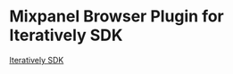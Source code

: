 # Mixpanel Browser Plugin for Iteratively SDK

[Iteratively SDK](https://github.com/iterativelyhq/itly-sdk/blob/master/README.md)
